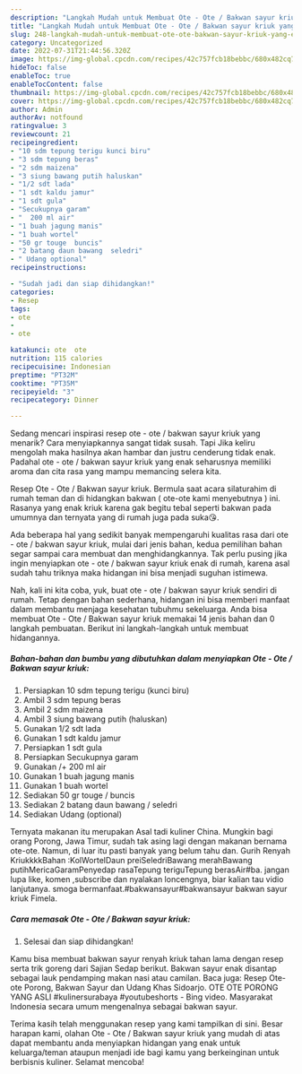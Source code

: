 ```yaml
---
description: "Langkah Mudah untuk Membuat Ote - Ote / Bakwan sayur kriuk yang Enak Banget, Buat Buka Puasa Bikin Ngiler"
title: "Langkah Mudah untuk Membuat Ote - Ote / Bakwan sayur kriuk yang Enak Banget, Buat Buka Puasa Bikin Ngiler"
slug: 248-langkah-mudah-untuk-membuat-ote-ote-bakwan-sayur-kriuk-yang-enak-banget-buat-buka-puasa-bikin-ngiler
category: Uncategorized
date: 2022-07-31T21:44:56.320Z
image: https://img-global.cpcdn.com/recipes/42c757fcb18bebbc/680x482cq70/ote-ote-bakwan-sayur-kriuk-foto-resep-utama.jpg
hideToc: false
enableToc: true
enableTocContent: false
thumbnail: https://img-global.cpcdn.com/recipes/42c757fcb18bebbc/680x482cq70/ote-ote-bakwan-sayur-kriuk-foto-resep-utama.jpg
cover: https://img-global.cpcdn.com/recipes/42c757fcb18bebbc/680x482cq70/ote-ote-bakwan-sayur-kriuk-foto-resep-utama.jpg
author: Admin
authorAv: notfound
ratingvalue: 3
reviewcount: 21
recipeingredient:
- "10 sdm tepung terigu kunci biru"
- "3 sdm tepung beras"
- "2 sdm maizena"
- "3 siung bawang putih haluskan"
- "1/2 sdt lada"
- "1 sdt kaldu jamur"
- "1 sdt gula"
- "Secukupnya garam"
- "  200 ml air"
- "1 buah jagung manis"
- "1 buah wortel"
- "50 gr touge  buncis"
- "2 batang daun bawang  seledri"
- " Udang optional"
recipeinstructions:

- "Sudah jadi dan siap dihidangkan!"
categories:
- Resep
tags:
- ote
- 
- ote

katakunci: ote  ote 
nutrition: 115 calories
recipecuisine: Indonesian
preptime: "PT32M"
cooktime: "PT35M"
recipeyield: "3"
recipecategory: Dinner

---
```



Sedang mencari inspirasi resep ote - ote / bakwan sayur kriuk yang menarik? Cara menyiapkannya sangat tidak susah. Tapi Jika keliru mengolah maka hasilnya akan hambar dan justru cenderung tidak enak. Padahal ote - ote / bakwan sayur kriuk yang enak seharusnya memiliki aroma dan cita rasa yang mampu memancing selera kita.


Resep Ote - Ote / Bakwan sayur kriuk. Bermula saat acara silaturahim di rumah teman dan di hidangkan bakwan ( ote-ote kami menyebutnya ) ini. Rasanya yang enak kriuk karena gak begitu tebal seperti bakwan pada umumnya dan ternyata yang di rumah juga pada suka😘.

Ada beberapa hal yang sedikit banyak mempengaruhi kualitas rasa dari ote - ote / bakwan sayur kriuk, mulai dari jenis bahan, kedua pemilihan bahan segar sampai cara membuat dan menghidangkannya. Tak perlu pusing jika ingin menyiapkan ote - ote / bakwan sayur kriuk enak di rumah, karena asal sudah tahu triknya maka hidangan ini bisa menjadi suguhan istimewa.


Nah, kali ini kita coba, yuk, buat ote - ote / bakwan sayur kriuk sendiri di rumah. Tetap dengan bahan sederhana, hidangan ini bisa memberi manfaat dalam membantu menjaga kesehatan tubuhmu sekeluarga. Anda bisa membuat Ote - Ote / Bakwan sayur kriuk memakai 14 jenis bahan dan 0 langkah pembuatan. Berikut ini langkah-langkah untuk membuat hidangannya.

<!--inarticleads1-->

##### Bahan-bahan dan bumbu yang dibutuhkan dalam menyiapkan Ote - Ote / Bakwan sayur kriuk:

1. Persiapkan 10 sdm tepung terigu (kunci biru)
1. Ambil 3 sdm tepung beras
1. Ambil 2 sdm maizena
1. Ambil 3 siung bawang putih (haluskan)
1. Gunakan 1/2 sdt lada
1. Gunakan 1 sdt kaldu jamur
1. Persiapkan 1 sdt gula
1. Persiapkan Secukupnya garam
1. Gunakan  /+ 200 ml air
1. Gunakan 1 buah jagung manis
1. Gunakan 1 buah wortel
1. Sediakan 50 gr touge / buncis
1. Sediakan 2 batang daun bawang / seledri
1. Sediakan  Udang (optional)


Ternyata makanan itu merupakan Asal tadi kuliner China. Mungkin bagi orang Porong, Jawa Timur, sudah tak asing lagi dengan makanan bernama ote-ote. Namun, di luar itu pasti banyak yang belum tahu dan. Gurih Renyah KriukkkkBahan :KolWortelDaun preiSeledriBawang merahBawang putihMericaGaramPenyedap rasaTepung teriguTepung berasAir#ba. jangan lupa like, komen ,subscribe dan nyalakan loncengnya, biar kalian tau vidio lanjutanya. smoga bermanfaat.#bakwansayur#bakwansayur bakwan sayur kriuk Fimela. 

<!--inarticleads2-->

##### Cara memasak Ote - Ote / Bakwan sayur kriuk:


1. Selesai dan siap dihidangkan!

Kamu bisa membuat bakwan sayur renyah kriuk tahan lama dengan resep serta trik goreng dari Sajian Sedap berikut. Bakwan sayur enak disantap sebagai lauk pendamping makan nasi atau camilan. Baca juga: Resep Ote-ote Porong, Bakwan Sayur dan Udang Khas Sidoarjo. OTE OTE PORONG YANG ASLI #kulinersurabaya #youtubeshorts - Bing video. Masyarakat Indonesia secara umum mengenalnya sebagai bakwan sayur. 

Terima kasih telah menggunakan resep yang kami tampilkan di sini. Besar harapan kami, olahan Ote - Ote / Bakwan sayur kriuk yang mudah di atas dapat membantu anda menyiapkan hidangan yang enak untuk keluarga/teman ataupun menjadi ide bagi kamu yang berkeinginan untuk berbisnis kuliner. Selamat mencoba!
